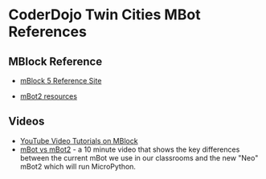 # CoderDojo Twin Cities MBot References

## MBlock Reference

* [mBlock 5 Reference Site](https://www.mblock.cc/doc/en/part-one-basics/overview.html)

* [mBot2 resources](https://education.makeblock.com/resources/res-lower-secondary/85070/)

## Videos
* [YouTube Video Tutorials on MBlock](https://www.youtube.com/playlist?list=PLuuf1TKEkEqQ9_2hGTHx5XRxlyTOVUJzS)
* [mBot vs mBot2](https://www.youtube.com/watch?v=szaN7YQ7xz4) - a 10 minute video that shows the key differences between the current mBot we use in our classrooms and the new "Neo" mBot2 which will run MicroPython.